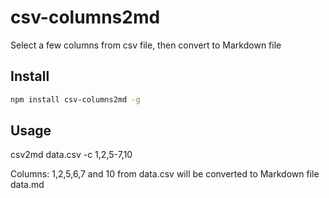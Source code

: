 # csv-columns2md

Select a few columns from csv file, then convert to Markdown file

## Install
```sh
npm install csv-columns2md -g
```

## Usage

csv2md data.csv -c 1,2,5-7,10

Columns: 1,2,5,6,7 and 10 from data.csv will be converted to Markdown file data.md



